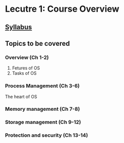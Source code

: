 # Lecutre 1: Course Overview

## [Syllabus](https://www.google.com)
## Topics to be covered
### Overview (Ch 1-2)
1. Fetures of OS
2. Tasks of OS
### Process Management (Ch 3-6)
The heart of OS
### Memory management (Ch 7-8)
### Storage management (Ch 9-12)
### Protection and security (Ch 13-14)
